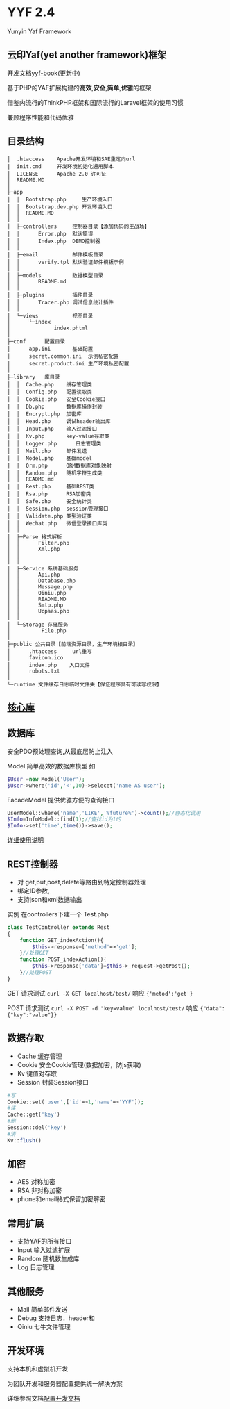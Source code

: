 YYF 2.4
====================
Yunyin Yaf Framework

云印Yaf(yet another framework)框架
------

开发文档[yyf-book(更新中)](http://yyf.newfuture.cc/)

基于PHP的YAF扩展构建的**高效**,**安全**,**简单**,**优雅**的框架

借鉴内流行的ThinkPHP框架和国际流行的Laravel框架的使用习惯

兼顾程序性能和代码优雅

## 目录结构
>
```
│  .htaccess    Apache开发环境和SAE重定向url
|  init.cmd     开发环境初始化通用脚本 
│  LICENSE      Apache 2.0 许可证
│  README.MD
│  
├─app  
│  │  Bootstrap.php     生产环境入口 
│  │  Bootstrap.dev.php 开发环境入口
│  │  README.MD
│  │  
│  ├─controllers     控制器目录【添加代码的主战场】
│  │      Error.php  默认错误
│  │      Index.php  DEMO控制器
│  │      
│  ├─email           邮件模板目录
│  │      verify.tpl 默认验证邮件模板示例
│  │      
│  ├─models          数据模型目录
│  │      README.md
│  │      
│  ├─plugins         插件目录
│  │      Tracer.php 调试信息统计插件
│  │      
│  └─views           视图目录
│      └─index
│              index.phtml
│              
├─conf      配置目录
│      app.ini       基础配置
│      secret.common.ini  示例私密配置
│      secret.product.ini 生产环境私密配置
│ 
├─library   库目录
│  │  Cache.php    缓存管理类
│  │  Config.php   配置读取类
│  │  Cookie.php   安全Cookie接口
|  |  Db.php       数据库操作封装
│  │  Encrypt.php  加密库
│  │  Head.php     调试header输出库
│  │  Input.php    输入过滤接口
│  │  Kv.php       key-value存取类
│  │  Logger.php      日志管理类
│  │  Mail.php     邮件发送
│  │  Model.php    基础model
|  |  Orm.php      ORM数据库对象映射
│  │  Random.php   随机字符生成类
│  │  README.md
│  │  Rest.php     基础REST类
│  │  Rsa.php      RSA加密类
│  │  Safe.php     安全统计类
│  │  Session.php  session管理接口
│  │  Validate.php 类型验证类
│  │  Wechat.php   微信登录接口库类
│  │  
│  ├─Parse 格式解析
│  │      Filter.php
│  │      Xml.php
│  │      
│  │          
│  ├─Service 系统基础服务
│  │      Api.php
│  │      Database.php
│  │      Message.php
│  │      Qiniu.php
│  │      README.MD
│  │      Smtp.php
│  │      Ucpaas.php
│  │      
│  └─Storage 存储服务
│          File.php
│          
├─public 公共目录【前端资源目录，生产环境根目录】
│      .htaccess     url重写
│      favicon.ico
│      index.php    入口文件
│      robots.txt
│      
└─runtime 文件缓存日志临时文件夹【保证程序具有可读写权限】
```
>
            

## [核心库](library/)


数据库
-------
安全PDO预处理查询,从最底层防止注入

Model 简单高效的数据库模型 如
```php
$User =new Model('User');
$User->where('id','<',10)->selecet('name AS user');
```
FacadeModel 提供优雅方便的查询接口
```php
UserModel::where('name','LIKE','%future%')->count();//静态化调用
$Info=InfoModel::find(1);//查找id为1的
$Info->set('time',time())->save();
```

[详细使用说明](app/models)

REST控制器
-----
* 对 get,put,post,delete等路由到特定控制器处理
* 绑定ID参数,
* 支持json和xml数据输出

实例
在controllers下建一个 Test.php
```php
class TestController extends Rest
{
	function GET_indexAction(){
		$this->response=['method'=>'get'];
	}//处理GET
	function POST_indexAction(){
		$this->response['data']=$this->_request->getPost();
	}//处理POST
}
```

GET 请求测试
`curl -X GET localhost/test/`  响应 `{'metod':'get'}`

POST 请求测试
`curl -X POST -d "key=value" localhost/test/` 响应 `{"data":{"key":"value"}}` 

数据存取
------
* Cache   缓存管理
* Cookie  安全Cookie管理(数据加密，防js获取)
* Kv      键值对存取
* Session 封装Session接口

```php
#写
Cookie::set('user',['id'=>1,'name'=>'YYF']);
#读
Cache::get('key')
#删
Session::del('key')
#清
Kv::flush()
```

加密
------
* AES 对称加密
* RSA 非对称加密
* phone和email格式保留加密解密

常用扩展
-------
* 支持YAF的所有接口
* Input  输入过滤扩展
* Random 随机数生成库
* Log    日志管理

其他服务
-----
* Mail  简单邮件发送
* Debug 支持日志，header和
* Qiniu 七牛文件管理

开发环境
-----

支持本机和虚拟机开发

为团队开发和服务器配置提供统一解决方案


详细参照文档[配置开发文档](http://yyf.newfuture.cc/setup/develop.html)
